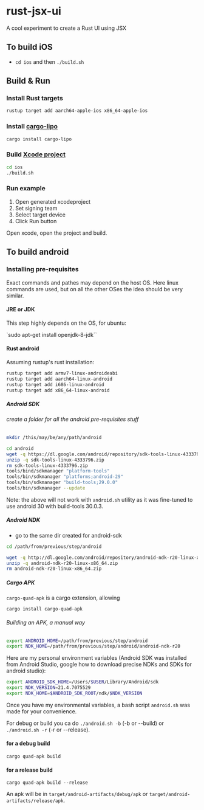 # rust-jsx-ui

A cool experiment to create a Rust UI using JSX

## To build iOS

- `cd ios` and then `./build.sh`

## Build & Run

### Install Rust targets

```bash
rustup target add aarch64-apple-ios x86_64-apple-ios
```

### Install [cargo-lipo](https://github.com/TimNN/cargo-lipo)

```bash
cargo install cargo-lipo
```

### Build [Xcode project](https://github.com/yonaskolb/XcodeGen)

```bash
cd ios
./build.sh
```

### Run example

1. Open generated xcodeproject
1. Set signing team
1. Select target device
1. Click Run button

Open xcode, open the project and build.

## To build android

### Installing pre-requisites

Exact commands and pathes may depend on the host OS. Here linux commands are used, but on all the other OSes the idea should be very similar.

#### JRE or JDK

This step highly depends on the OS, for ubuntu:

`sudo apt-get install openjdk-8-jdk``

#### Rust android

Assuming rustup's rust installation:

```bash
rustup target add armv7-linux-androideabi
rustup target add aarch64-linux-android
rustup target add i686-linux-android
rustup target add x86_64-linux-android
```

##### Android SDK

###### create a folder for all the android pre-requisites stuff

```bash
mkdir /this/may/be/any/path/android

cd android
wget -q https://dl.google.com/android/repository/sdk-tools-linux-4333796.zip
unzip -q sdk-tools-linux-4333796.zip
rm sdk-tools-linux-4333796.zip
tools/bind/sdkmanager "platform-tools"
tools/bin/sdkmanager "platforms;android-29"
tools/bin/sdkmanager "build-tools;29.0.0"
tools/bin/sdkmanager --update
```

Note: the above will not work with `android.sh` utility as it was fine-tuned to use android 30 with build-tools 30.0.3.

##### Android NDK

- go to the same dir created for android-sdk

```bash
cd /path/from/previous/step/android

wget -q http://dl.google.com/android/repository/android-ndk-r20-linux-x86_64.zip
unzip -q android-ndk-r20-linux-x86_64.zip
rm android-ndk-r20-linux-x86_64.zip
```

##### Cargo APK

`cargo-quad-apk` is a cargo extension, allowing

`cargo install cargo-quad-apk`

###### Building an APK, a manual way

```bash
export ANDROID_HOME=/path/from/previous/step/android
export NDK_HOME=/path/from/previous/step/android/android-ndk-r20
```

Here are my personal environment variables (Android SDK was installed from Android Studio, google how to download precise NDKs and SDKs for android studio):

```bash
export ANDROID_SDK_HOME=/Users/$USER/Library/Android/sdk
export NDK_VERSION=21.4.7075529
export NDK_HOME=$ANDROID_SDK_ROOT/ndk/$NDK_VERSION
```

Once you have my environmental variables, a bash script `android.sh` was made for your convenience.

For debug or build you ca do `./android.sh -b` (-b or --build) or `./android.sh -r` (-r or --release).

#### for a debug build

`cargo quad-apk build`

#### for a release build

`cargo quad-apk build --release`

An apk will be in `target/android-artifacts/debug/apk` or `target/android-artifacts/release/apk`.

